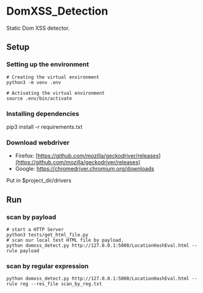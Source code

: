 # DomXSS_Detection
Static Dom XSS detector.

## Setup
### Setting up the environment

```shell
# Creating the virtual environment
python3 -m venv .env

# Activating the virtual environment
source .env/bin/activate
```

### Installing dependencies
pip3 install -r requirements.txt

### Download webdriver
- Firefox: [https://github.com/mozilla/geckodriver/releases](https://github.com/mozilla/geckodriver/releases)
- Google: https://chromedriver.chromium.org/downloads

Put in $project_dir/drivers
## Run
### scan by payload
```shell
# start a HTTP Server
python3 tests/get_html_file.py
# scan our local test HTML file by payload, 
python domxss_detect.py http://127.0.0.1:5000/LocationHashEval.html --rule payload
```
### scan by regular expression
```shell
python domxss_detect.py http://127.0.0.1:5000/LocationHashEval.html --rule reg --res_file scan_by_reg.txt
```

